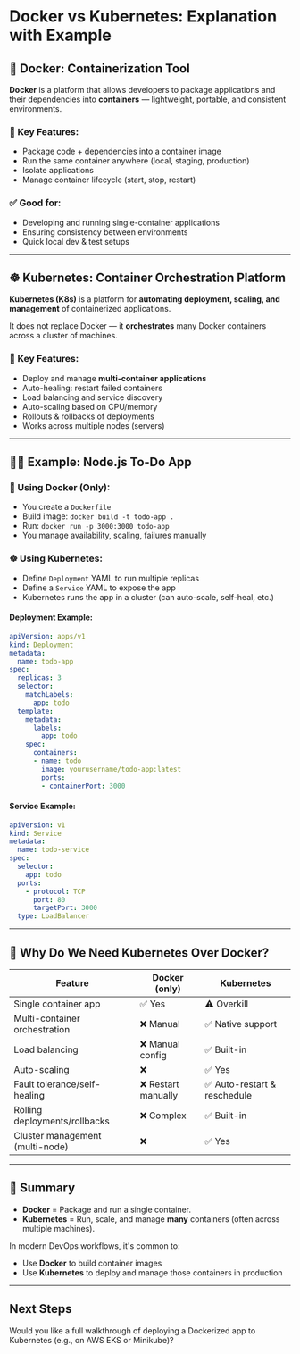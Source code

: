# Docker vs Kubernetes: Explanation with Example

## 🐳 Docker: Containerization Tool

**Docker** is a platform that allows developers to package applications and their dependencies into **containers** — lightweight, portable, and consistent environments.

### 🔧 Key Features:

* Package code + dependencies into a container image
* Run the same container anywhere (local, staging, production)
* Isolate applications
* Manage container lifecycle (start, stop, restart)

### ✅ Good for:

* Developing and running single-container applications
* Ensuring consistency between environments
* Quick local dev & test setups

---

## ☸️ Kubernetes: Container Orchestration Platform

**Kubernetes (K8s)** is a platform for **automating deployment, scaling, and management** of containerized applications.

It does not replace Docker — it **orchestrates** many Docker containers across a cluster of machines.

### 🔧 Key Features:

* Deploy and manage **multi-container applications**
* Auto-healing: restart failed containers
* Load balancing and service discovery
* Auto-scaling based on CPU/memory
* Rollouts & rollbacks of deployments
* Works across multiple nodes (servers)

---

## 🧑‍💻 Example: Node.js To-Do App

### 🐳 Using Docker (Only):

* You create a `Dockerfile`
* Build image: `docker build -t todo-app .`
* Run: `docker run -p 3000:3000 todo-app`
* You manage availability, scaling, failures manually

### ☸️ Using Kubernetes:

* Define `Deployment` YAML to run multiple replicas
* Define a `Service` YAML to expose the app
* Kubernetes runs the app in a cluster (can auto-scale, self-heal, etc.)

#### Deployment Example:

```yaml
apiVersion: apps/v1
kind: Deployment
metadata:
  name: todo-app
spec:
  replicas: 3
  selector:
    matchLabels:
      app: todo
  template:
    metadata:
      labels:
        app: todo
    spec:
      containers:
      - name: todo
        image: yourusername/todo-app:latest
        ports:
        - containerPort: 3000
```

#### Service Example:

```yaml
apiVersion: v1
kind: Service
metadata:
  name: todo-service
spec:
  selector:
    app: todo
  ports:
    - protocol: TCP
      port: 80
      targetPort: 3000
  type: LoadBalancer
```

---

## 🚀 Why Do We Need Kubernetes Over Docker?

| Feature                         | Docker (only)      | Kubernetes                  |
| ------------------------------- | ------------------ | --------------------------- |
| Single container app            | ✅ Yes              | ⚠️ Overkill                 |
| Multi-container orchestration   | ❌ Manual           | ✅ Native support            |
| Load balancing                  | ❌ Manual config    | ✅ Built-in                  |
| Auto-scaling                    | ❌                  | ✅ Yes                       |
| Fault tolerance/self-healing    | ❌ Restart manually | ✅ Auto-restart & reschedule |
| Rolling deployments/rollbacks   | ❌ Complex          | ✅ Built-in                  |
| Cluster management (multi-node) | ❌                  | ✅ Yes                       |

---

## 🧠 Summary

* **Docker** = Package and run a single container.
* **Kubernetes** = Run, scale, and manage **many** containers (often across multiple machines).

In modern DevOps workflows, it's common to:

* Use **Docker** to build container images
* Use **Kubernetes** to deploy and manage those containers in production

---

## Next Steps

Would you like a full walkthrough of deploying a Dockerized app to Kubernetes (e.g., on AWS EKS or Minikube)?

